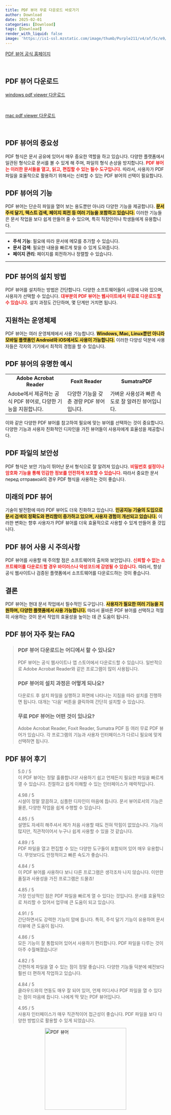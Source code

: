 ```yaml
---
title: PDF 뷰어 무료 다운로드 바로가기
author: Download
date: 2025-02-01
categories: [Download]
tags: [Download]
render_with_liquid: false
image: 'https://is1-ssl.mzstatic.com/image/thumb/Purple211/v4/af/5c/e9/af5ce915-d0e5-7aa9-9143-fd38de9a4a60/ReleaseAppIcon-0-0-1x_U007emarketing-0-7-0-85-220.png/350x350.png'
---
```

<p><a class='click-button' title='PDF 뷰어' href='https://get.adobe.com/reader/otherversions' rel='nofollow'>PDF 뷰어 공식 홈페이지</a></p><br>
<h2 id='PDF 뷰어_다운로드'>PDF 뷰어 다운로드</h2>
<p><a class="click-button windows" title="pdf viewer 다운로드" href="https://get.adobe.com/reader/download?os=Windows+11&name=Reader+2024.005.20320+Korean+Windows%2864Bit%29&lang=kr" rel="nofollow">windows pdf viewer 다운로드</a></p><br>
<p><a class="click-button mac" title="pdf viewer 다운로드" href="https://get.adobe.com/reader/download?os=Mac+OS+12.0.0&name=Reader+2024.005.20320+for+Mac&lang=kr&nativeOs=Mac+OS+10.15.7" rel="nofollow">mac pdf viewer 다운로드</a></p><br>


<h2 id='PDF_뷰어_의_중요성'>PDF 뷰어의 중요성</h2>

<p>PDF 형식은 문서 공유에 있어서 매우 중요한 역할을 하고 있습니다. 다양한 플랫폼에서 일관된 형식으로 문서를 볼 수 있게 해 주며, 파일의 형식 손상을 방지합니다. <b><span style="color: #ee2323;">PDF 뷰어는 이러한 문서들을 열고, 읽고, 편집할 수 있는 필수 도구입니다.</span></b> 따라서, 사용자가 PDF 파일을 효율적으로 활용하기 위해서는 신뢰할 수 있는 PDF 뷰어의 선택이 필요합니다.</p>

<h2 id='PDF_뷰어의_기능'>PDF 뷰어의 기능</h2>

<p>PDF 뷰어는 단순히 파일을 열어 보는 용도뿐만 아니라 다양한 기능을 제공합니다. <b><span style="background-color: #ffe066;">문서 주석 달기, 텍스트 검색, 페이지 회전 등 여러 기능을 포함하고 있습니다.</span></b> 이러한 기능들은 문서 작업을 보다 쉽게 만들어 줄 수 있으며, 특히 직장인이나 학생들에게 유용합니다.</p>

<hr />

<ul>
    <li><b>주석 기능</b>: 필요에 따라 문서에 메모를 추가할 수 있습니다.</li>
    <li><b>문서 검색</b>: 필요한 내용을 빠르게 찾을 수 있게 도와줍니다.</li>
    <li><b>페이지 관리</b>: 페이지를 회전하거나 정렬할 수 있습니다.</li>
</ul>

<hr />

<h2 id='PDF_뷰어의_설치_방법'>PDF 뷰어의 설치 방법</h2>

<p>PDF 뷰어를 설치하는 방법은 간단합니다. 다양한 소프트웨어들이 시장에 나와 있으며, 사용자가 선택할 수 있습니다. <b><span style="color: #ee2323;">대부분의 PDF 뷰어는 웹사이트에서 무료로 다운로드할 수 있습니다.</span></b> 설치 과정도 간단하며, 몇 단계만 거치면 됩니다.</p>

<h2 id='지원하는_운영체제'>지원하는 운영체제</h2>

<p>PDF 뷰어는 여러 운영체제에서 사용 가능합니다. <b><span style="background-color: #ffe066;">Windows, Mac, Linux뿐만 아니라 모바일 플랫폼인 Android와 iOS에서도 사용이 가능합니다.</span></b> 이러한 다양성 덕분에 사용자들은 각자의 기기에서 최적의 경험을 할 수 있습니다.</p>

<h2 id='PDF_뷰어의_유명한_예시'>PDF 뷰어의 유명한 예시</h2>

<table>
    <tr>
        <td style="text-align: center; height: 17px;"><b>Adobe Acrobat Reader</b></td>
        <td style="text-align: center; height: 17px;"><b>Foxit Reader</b></td>
        <td style="text-align: center; height: 17px;"><b>SumatraPDF</b></td>
    </tr>
    <tr>
        <td>Adobe에서 제공하는 공식 PDF 뷰어로, 다양한 기능을 지원합니다.</td>
        <td>다양한 기능을 갖춘 경량 PDF 뷰어입니다.</td>
        <td>가벼운 사용성과 빠른 속도로 잘 알려진 뷰어입니다.</td>
    </tr>
</table>

<p>이와 같은 다양한 PDF 뷰어를 참고하여 필요에 맞는 뷰어를 선택하는 것이 중요합니다. 다양한 기능과 사용자 친화적인 디자인을 가진 뷰어들이 사용자에게 효율성을 제공합니다.</p>

<h2 id='PDF_파일_의_보안성'>PDF 파일의 보안성</h2>

<p>PDF 형식은 보안 기능이 뛰어난 문서 형식으로 잘 알려져 있습니다. <b><span style="color: #ee2323;">비밀번호 설정이나 암호화 기능을 통해 민감한 정보를 안전하게 보호할 수 있습니다.</span></b> 따라서 중요한 문서 перед отправкой의 경우 PDF 형식을 사용하는 것이 좋습니다.</p>

<h2 id='미래의_PDF_뷰어'>미래의 PDF 뷰어</h2>

<p>기술이 발전함에 따라 PDF 뷰어도 더욱 진화하고 있습니다. <b><span style="background-color: #ffe066;">인공지능 기술의 도입으로 문서 검색의 정확도와 편리함이 증가하고 있으며, 사용자 경험이 개선되고 있습니다.</span></b> 이러한 변화는 향후 사용자가 PDF 뷰어를 더욱 효율적으로 사용할 수 있게 만들어 줄 것입니다.</p>

<h2 id='PDF_뷰어_사용시_주의사항'>PDF 뷰어 사용 시 주의사항</h2>

<p>PDF 뷰어를 사용할 때 주의할 점은 소프트웨어의 출처와 보안입니다. <b><span style="color: #ee2323;">신뢰할 수 없는 소프트웨어를 다운로드할 경우 바이러스나 악성코드에 감염될 수 있습니다.</span></b> 따라서, 항상 공식 웹사이트나 검증된 플랫폼에서 소프트웨어를 다운로드하는 것이 좋습니다.</p>

<h2 id='결론'>결론</h2>

<p>PDF 뷰어는 현대 문서 작업에서 필수적인 도구입니다. <b><span style="background-color: #ffe066;">사용자가 필요한 여러 기능을 지원하며, 다양한 플랫폼에서 사용 가능합니다.</span></b> 따라서 올바른 PDF 뷰어를 선택하고 적절히 사용하는 것이 문서 작업의 효율성을 높이는 데 큰 도움이 됩니다.</p>


<h2 id='PDF 뷰어_자주_찾는_FAQ'>PDF 뷰어 자주 찾는 FAQ</h2>
<div itemscope="" itemtype="https://schema.org/FAQPage"> <blockquote> <div itemscope="" itemprop="mainEntity" itemtype="https://schema.org/Question"> <h3 itemprop="name">PDF 뷰어 다운로드는 어디에서 할 수 있나요?</h3> <div itemscope="" itemprop="acceptedAnswer" itemtype="https://schema.org/Answer"> <span itemprop="text"> <p>PDF 뷰어는 공식 웹사이트나 앱 스토어에서 다운로드할 수 있습니다. 일반적으로 Adobe Acrobat Reader와 같은 프로그램이 많이 사용됩니다.</p> </span> </div> </div> <div itemscope="" itemprop="mainEntity" itemtype="https://schema.org/Question"> <h3 itemprop="name">PDF 뷰어의 설치 과정은 어떻게 되나요?</h3> <div itemscope="" itemprop="acceptedAnswer" itemtype="https://schema.org/Answer"> <span itemprop="text"> <p>다운로드 후 설치 파일을 실행하고 화면에 나타나는 지침을 따라 설치를 진행하면 됩니다. 대개는 '다음' 버튼을 클릭하여 간단히 설치할 수 있습니다.</p> </span> </div> </div> <div itemscope="" itemprop="mainEntity" itemtype="https://schema.org/Question"> <h3 itemprop="name">무료 PDF 뷰어는 어떤 것이 있나요?</h3> <div itemscope="" itemprop="acceptedAnswer" itemtype="https://schema.org/Answer"> <span itemprop="text"> <p>Adobe Acrobat Reader, Foxit Reader, Sumatra PDF 등 여러 무료 PDF 뷰어가 있습니다. 각 프로그램의 기능과 사용자 인터페이스가 다르니 필요에 맞게 선택하면 됩니다.</p> </span> </div> </div> </blockquote> </div>
<h2 id='PDF 뷰어_후기'>PDF 뷰어 후기</h2>
<div itemscope itemtype="https://schema.org/Product">
  <blockquote>
  <div itemprop="review" itemscope itemtype="https://schema.org/Review">
      <div itemprop="reviewRating" itemscope itemtype="https://schema.org/Rating"> <span itemprop="ratingValue">5.0</span> / <span itemprop="bestRating">5</span> </div>
      <span itemprop="reviewBody">이 PDF 뷰어는 정말 훌륭합니다! 사용하기 쉽고 언제든지 필요한 파일을 빠르게 열 수 있습니다. 친절하고 쉽게 이해할 수 있는 인터페이스가 매력적입니다.</span>
  </div>
  <br>
  <div itemprop="review" itemscope itemtype="https://schema.org/Review">
      <div itemprop="reviewRating" itemscope itemtype="https://schema.org/Rating"> <span itemprop="ratingValue">4.98</span> / <span itemprop="bestRating">5</span> </div>
      <span itemprop="reviewBody">시설이 정말 깔끔하고, 심플한 디자인이 마음에 듭니다. 문서 뷰어로서의 기능은 물론, 다양한 작업을 쉽게 수행할 수 있습니다.</span>
  </div>
  <br>
  <div itemprop="review" itemscope itemtype="https://schema.org/Review">
      <div itemprop="reviewRating" itemscope itemtype="https://schema.org/Rating"> <span itemprop="ratingValue">4.85</span> / <span itemprop="bestRating">5</span> </div>
      <span itemprop="reviewBody">설명도 자세히 해주셔서 제가 처음 사용할 때도 전혀 막힘이 없었습니다. 기능이 많지만, 직관적이어서 누구나 쉽게 사용할 수 있을 것 같습니다.</span>
  </div>
  <br>
  <div itemprop="review" itemscope itemtype="https://schema.org/Review">
      <div itemprop="reviewRating" itemscope itemtype="https://schema.org/Rating"> <span itemprop="ratingValue">4.89</span> / <span itemprop="bestRating">5</span> </div>
      <span itemprop="reviewBody">PDF 파일을 열고 편집할 수 있는 다양한 도구들이 포함되어 있어 매우 유용합니다. 무엇보다도 안정적이고 빠른 속도가 좋습니다.</span>
  </div>
  <br>
  <div itemprop="review" itemscope itemtype="https://schema.org/Review">
      <div itemprop="reviewRating" itemscope itemtype="https://schema.org/Rating"> <span itemprop="ratingValue">4.84</span> / <span itemprop="bestRating">5</span> </div>
      <span itemprop="reviewBody">이 PDF 뷰어를 사용하다 보니 다른 프로그램은 생각조차 나지 않습니다. 이만한 품질과 사용성을 가진 프로그램은 드물죠!</span>
  </div>
  <br>
  <div itemprop="review" itemscope itemtype="https://schema.org/Review">
      <div itemprop="reviewRating" itemscope itemtype="https://schema.org/Rating"> <span itemprop="ratingValue">4.85</span> / <span itemprop="bestRating">5</span> </div>
      <span itemprop="reviewBody">가장 인상적인 점은 PDF 파일을 빠르게 열 수 있다는 것입니다. 문서를 효율적으로 처리할 수 있어서 업무에 큰 도움이 되고 있습니다.</span>
  </div>
  <br>
  <div itemprop="review" itemscope itemtype="https://schema.org/Review">
      <div itemprop="reviewRating" itemscope itemtype="https://schema.org/Rating"> <span itemprop="ratingValue">4.91</span> / <span itemprop="bestRating">5</span> </div>
      <span itemprop="reviewBody">간단하면서도 강력한 기능이 맘에 듭니다. 특히, 주석 달기 기능이 유용하여 문서 리뷰에 큰 도움이 됩니다.</span>
  </div>
  <br>
  <div itemprop="review" itemscope itemtype="https://schema.org/Review">
      <div itemprop="reviewRating" itemscope itemtype="https://schema.org/Rating"> <span itemprop="ratingValue">4.86</span> / <span itemprop="bestRating">5</span> </div>
      <span itemprop="reviewBody">모든 기능이 잘 통합되어 있어서 사용하기 편리합니다. PDF 파일을 다루는 것이 아주 수월해졌습니다!</span>
  </div>
  <br>
  <div itemprop="review" itemscope itemtype="https://schema.org/Review">
      <div itemprop="reviewRating" itemscope itemtype="https://schema.org/Rating"> <span itemprop="ratingValue">4.82</span> / <span itemprop="bestRating">5</span> </div>
      <span itemprop="reviewBody">간편하게 파일을 열 수 있는 점이 정말 좋습니다. 다양한 기능들 덕분에 예전보다 훨씬 더 편하게 작업하고 있습니다.</span>
  </div>
  <br>
  <div itemprop="review" itemscope itemtype="https://schema.org/Review">
      <div itemprop="reviewRating" itemscope itemtype="https://schema.org/Rating"> <span itemprop="ratingValue">4.84</span> / <span itemprop="bestRating">5</span> </div>
      <span itemprop="reviewBody">클라우드와의 연동도 매우 잘 되어 있어, 언제 어디서나 PDF 파일을 열 수 있다는 점이 마음에 듭니다. 나에게 딱 맞는 PDF 뷰어입니다.</span>
  </div>
  <br>
  <div itemprop="review" itemscope itemtype="https://schema.org/Review">
      <div itemprop="reviewRating" itemscope itemtype="https://schema.org/Rating"> <span itemprop="ratingValue">4.95</span> / <span itemprop="bestRating">5</span> </div>
      <span itemprop="reviewBody">사용자 인터페이스가 매우 직관적이어 접근성이 좋습니다. PDF 파일을 보다 다양한 방법으로 활용할 수 있게 되었습니다.</span>
  </div>
  </blockquote>
</div>
<figure class="image" style="display: flex; justify-content: center; align-items: center; margin: 0;"><img src="https://is1-ssl.mzstatic.com/image/thumb/Purple211/v4/af/5c/e9/af5ce915-d0e5-7aa9-9143-fd38de9a4a60/ReleaseAppIcon-0-0-1x_U007emarketing-0-7-0-85-220.png/350x350.png" alt="PDF 뷰어" width="256" height="256" style="max-width: 100%; height: auto;"></figure>